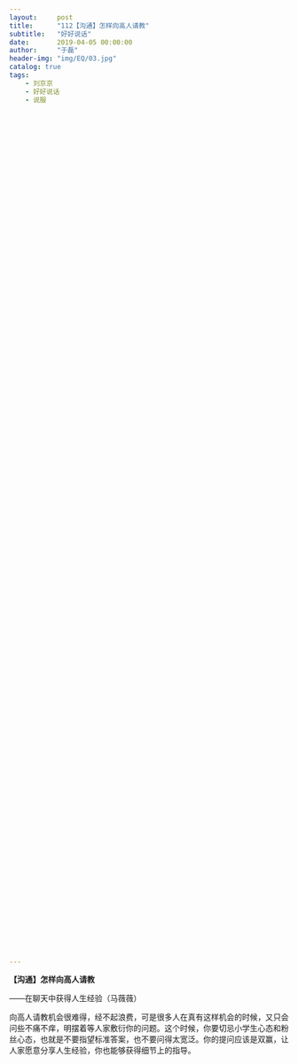 ```yaml
---
layout:     post
title:      "112【沟通】怎样向高人请教"
subtitle:   "好好说话"
date:       2019-04-05 00:00:00
author:     "于磊"
header-img: "img/EQ/03.jpg"
catalog: true
tags:
    - 刘京京
    - 好好说话
    - 说服














































































































---
```


**【沟通】怎样向高人请教**

——在聊天中获得人生经验（马薇薇）

 

向高人请教机会很难得，经不起浪费，可是很多人在真有这样机会的时候，又只会问些不痛不痒，明摆着等人家敷衍你的问题。这个时候，你要切忌小学生心态和粉丝心态，也就是不要指望标准答案，也不要问得太宽泛。你的提问应该是双赢，让人家愿意分享人生经验，你也能够获得细节上的指导。

